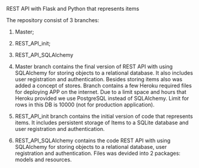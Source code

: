 REST API with Flask and Python that represents items

The repository consist of 3 branches:
1) Master;
2) REST_API_init;
3) REST_API_SQLAlchemy

1) Master branch contains the final version of REST API with using SQLAlchemy for storing objects 
   to a relational database. It also includes user registration and authentication. Besides storing items also 
   was added a concept of stores.
   Branch contains a few Heroku required files for deploying APP on the internet. Due to a limit space and hours
   that Heroku provided we use PostgreSQL instead of SQLAlchemy. Limit for rows in this DB is 10000 (not for 
   production application).

2) REST_API_init branch contains the initial version of code that represents items. It includes persistent storage 
   of Items to a SQLite database and user registration and authentication.

3) REST_API_SQLAlchemy contains the code REST API with using SQLAlchemy for storing objects to a relational database,
   user registration and authentication. Files was devided into 2 packages: models and resources. 
